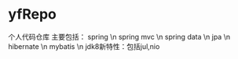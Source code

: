 # yfRepo
个人代码仓库
主要包括：
spring \n
spring mvc \n
spring data \n
jpa \n
hibernate \n
mybatis \n
jdk8新特性：包括jul,nio
